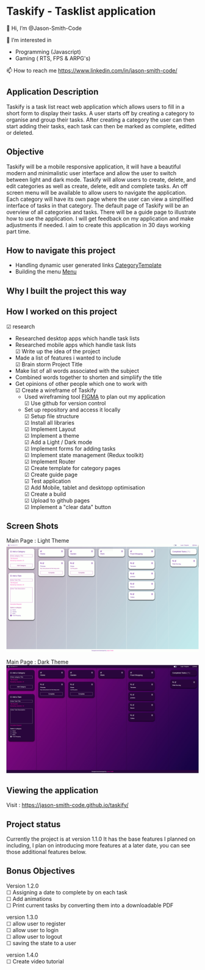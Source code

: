 # Taskify - Tasklist application

👋 Hi, I’m @Jason-Smith-Code

👀 I’m interested in

-   Programming (Javascript)
-   Gaming ( RTS, FPS & ARPG's)

📫 How to reach me
https://www.linkedin.com/in/jason-smith-code/

## Application Description

Taskify is a task list react web application which allows users to fill in a short form to display their tasks.
A user starts off by creating a category to organise and group their tasks.
After creating a category the user can then start adding their tasks, each task can then be marked as complete, editted or deleted.

## Objective

Taskify will be a mobile responsive application, it will have a beautiful modern and minimalistic user interface and allow the user to switch between light and dark mode.
Taskify will allow users to create, delete, and edit categories as well as create, delete, edit and complete tasks.
An off screen menu will be available to allow users to navigate the application.
Each category will have its own page where the user can view a simplified interface of tasks in that category.
The default page of Taskify will be an overview of all categories and tasks.
There will be a guide page to illustrate how to use the application.
I will get feedback on my application and make adjustments if needed.
I aim to create this application in 30 days working part time.

## How to navigate this project

-   Handling dynamic user generated links [CategoryTemplate](https://github.com/Jason-Smith-Code/taskify/blob/main/src/routes/CategoryTemplate.js)
-   Building the menu [Menu](https://github.com/Jason-Smith-Code/taskify/blob/main/src/components/menu/Menu.js)

## Why I built the project this way

## How I worked on this project

☑ research

-   Researched desktop apps which handle task lists
-   Researched mobile apps which handle task lists
    <br>
    ☑ Write up the idea of the project
-   Made a list of features i wanted to include
    <br>
    ☑ Brain storm Project Title
-   Make list of all words associated with the subject
-   Combined words together to shorten and simpliify the title
-   Get opinions of other people which one to work with
    <br>
    ☑ Create a wireframe of Taskify
    -   Used wireframing tool [FIGMA](https://www.figma.com/) to plan out my application
        <br>
        ☑ Use github for version control
    -   Set up repository and access it locally
        <br>
        ☑ Setup file structure
        <br>
        ☑ Install all libraries
        <br>
        ☑ Implement Layout
        <br>
        ☑ Implement a theme
        <br>
        ☑ Add a Light / Dark mode
        <br>
        ☑ Implement forms for adding tasks
        <br>
        ☑ Implement state management (Redux toolkit)
        <br>
        ☑ Implement Router
        <br>
        ☑ Create template for category pages
        <br>
        ☑ Create guide page
        <br>
        ☑ Test application
        <br>
        ☑ Add Mobile, tablet and desktopp optimisation
        <br>
        ☑ Create a build
        <br>
        ☑ Upload to github pages
        <br>
        ☑ Implement a "clear data" button

## Screen Shots

Main Page : Light Theme
![A test image](src/assets/images/main-light.jpg)

Main Page : Dark Theme
![A test image](src/assets/images/main-dark.jpg)

## Viewing the application

Visit : https://jason-smith-code.github.io/taskify/

## Project status

Currently the project is at version 1.1.0
It has the base features I planned on including, I plan on introducing more features at a later date, you can see those additional features below.

## Bonus Objectives

Version 1.2.0
<br>
☐ Assigning a date to complete by on each task
<br>
☐ Add animations
<br>
☐ Print current tasks by converting them into a downloadable PDF
<br>

version 1.3.0
<br>
☐ allow user to register
<br>
☐ allow user to login
<br>
☐ allow user to logout
<br>
☐ saving the state to a user
<br>

version 1.4.0
<br>
☐ Create video tutorial
